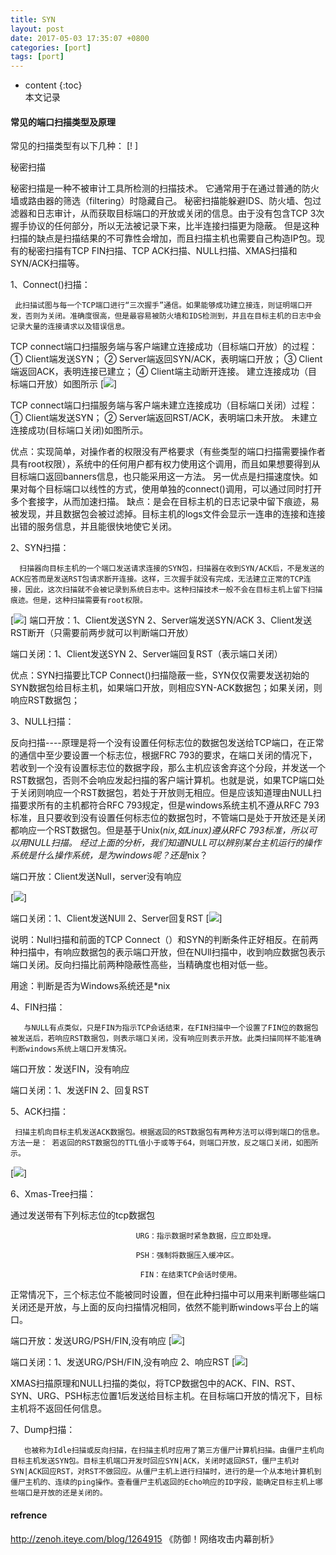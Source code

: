 ```yaml
---
title: SYN
layout: post
date: 2017-05-03 17:35:07 +0800
categories: [port]
tags: [port]
---
```



* content
{:toc}                                                                                                          
本文记录





#### 常见的端口扫描类型及原理
常见的扫描类型有以下几种：
  [!  [](http://dl.iteye.com/upload/attachment/590426/aa2909c9-eff4-36a1-ac9c-de80ca548924.jpg) ]

秘密扫描

秘密扫描是一种不被审计工具所检测的扫描技术。
它通常用于在通过普通的防火墙或路由器的筛选（filtering）时隐藏自己。
秘密扫描能躲避IDS、防火墙、包过滤器和日志审计，从而获取目标端口的开放或关闭的信息。由于没有包含TCP 3次握手协议的任何部分，所以无法被记录下来，比半连接扫描更为隐蔽。
但是这种扫描的缺点是扫描结果的不可靠性会增加，而且扫描主机也需要自己构造IP包。现有的秘密扫描有TCP FIN扫描、TCP ACK扫描、NULL扫描、XMAS扫描和SYN/ACK扫描等。 

1、Connect()扫描：

     此扫描试图与每一个TCP端口进行“三次握手”通信。如果能够成功建立接连，则证明端口开发，否则为关闭。准确度很高，但是最容易被防火墙和IDS检测到，并且在目标主机的日志中会记录大量的连接请求以及错误信息。

TCP connect端口扫描服务端与客户端建立连接成功（目标端口开放）的过程： 
① Client端发送SYN；
② Server端返回SYN/ACK，表明端口开放；
③ Client端返回ACK，表明连接已建立；
④ Client端主动断开连接。
建立连接成功（目标端口开放）如图所示
[![](http://dl.iteye.com/upload/attachment/590429/68c34b05-4afd-3b29-a54c-d4274a1474e8.jpg)]


TCP connect端口扫描服务端与客户端未建立连接成功（目标端口关闭）过程： 
① Client端发送SYN；
② Server端返回RST/ACK，表明端口未开放。
未建立连接成功(目标端口关闭)如图所示。

优点：实现简单，对操作者的权限没有严格要求（有些类型的端口扫描需要操作者具有root权限），系统中的任何用户都有权力使用这个调用，而且如果想要得到从目标端口返回banners信息，也只能采用这一方法。
另一优点是扫描速度快。如果对每个目标端口以线性的方式，使用单独的connect()调用，可以通过同时打开多个套接字，从而加速扫描。
缺点：是会在目标主机的日志记录中留下痕迹，易被发现，并且数据包会被过滤掉。目标主机的logs文件会显示一连串的连接和连接出错的服务信息，并且能很快地使它关闭。

2、SYN扫描：

      扫描器向目标主机的一个端口发送请求连接的SYN包，扫描器在收到SYN/ACK后，不是发送的ACK应答而是发送RST包请求断开连接。这样，三次握手就没有完成，无法建立正常的TCP连接，因此，这次扫描就不会被记录到系统日志中。这种扫描技术一般不会在目标主机上留下扫描痕迹。但是，这种扫描需要有root权限。
    
[![](http://dl.iteye.com/upload/attachment/590432/bcfcd60e-e184-3487-9af7-71b9b1d78122.jpg)]
端口开放：1、Client发送SYN  2、Server端发送SYN/ACK 3、Client发送RST断开（只需要前两步就可以判断端口开放）

端口关闭：1、Client发送SYN  2、Server端回复RST（表示端口关闭）

优点：SYN扫描要比TCP Connect()扫描隐蔽一些，SYN仅仅需要发送初始的SYN数据包给目标主机，如果端口开放，则相应SYN-ACK数据包；如果关闭，则响应RST数据包；

3、NULL扫描：

反向扫描----原理是将一个没有设置任何标志位的数据包发送给TCP端口，在正常的通信中至少要设置一个标志位，根据FRC 793的要求，在端口关闭的情况下，若收到一个没有设置标志位的数据字段，那么主机应该舍弃这个分段，并发送一个RST数据包，否则不会响应发起扫描的客户端计算机。也就是说，如果TCP端口处于关闭则响应一个RST数据包，若处于开放则无相应。但是应该知道理由NULL扫描要求所有的主机都符合RFC 793规定，但是windows系统主机不遵从RFC 793标准，且只要收到没有设置任何标志位的数据包时，不管端口是处于开放还是关闭都响应一个RST数据包。但是基于Unix(*nix,如Linux)遵从RFC 793标准，所以可以用NULL扫描。   经过上面的分析，我们知道NULL可以辨别某台主机运行的操作系统是什么操作系统，是为windows呢？还是*nix？

端口开放：Client发送Null，server没有响应

[![](http://dl.iteye.com/upload/attachment/590455/2da03fb4-c52e-310c-85e7-766bab2130b3.jpg)]

端口关闭：1、Client发送NUll   2、Server回复RST
[![](http://dl.iteye.com/upload/attachment/590457/361112af-fe15-3c34-98b1-b15e07e75bc3.jpg)]


说明：Null扫描和前面的TCP Connect（）和SYN的判断条件正好相反。在前两种扫描中，有响应数据包的表示端口开放，但在NUll扫描中，收到响应数据包表示端口关闭。反向扫描比前两种隐蔽性高些，当精确度也相对低一些。

用途：判断是否为Windows系统还是*nix

4、FIN扫描：

       与NULL有点类似，只是FIN为指示TCP会话结束，在FIN扫描中一个设置了FIN位的数据包被发送后，若响应RST数据包，则表示端口关闭，没有响应则表示开放。此类扫描同样不能准确判断windows系统上端口开发情况。

端口开放：发送FIN，没有响应

端口关闭：1、发送FIN  2、回复RST

5、ACK扫描：

     扫描主机向目标主机发送ACK数据包。根据返回的RST数据包有两种方法可以得到端口的信息。方法一是： 若返回的RST数据包的TTL值小于或等于64，则端口开放，反之端口关闭，如图所示。
[![](http://dl.iteye.com/upload/attachment/590463/297d317c-3b32-330c-a6bc-defc84a09557.jpg)]

6、Xmas-Tree扫描：

通过发送带有下列标志位的tcp数据包

                                URG：指示数据时紧急数据，应立即处理。

                                PSH：强制将数据压入缓冲区。

                                 FIN：在结束TCP会话时使用。

正常情况下，三个标志位不能被同时设置，但在此种扫描中可以用来判断哪些端口关闭还是开放，与上面的反向扫描情况相同，依然不能判断windows平台上的端口。

端口开放：发送URG/PSH/FIN,没有响应
[![](http://dl.iteye.com/upload/attachment/590465/154d02d9-ef4c-3885-9d0a-e27699e9c88f.jpg)]


端口关闭：1、发送URG/PSH/FIN,没有响应   2、响应RST
[![](http://dl.iteye.com/upload/attachment/590467/37dec5ec-edd5-3a44-9030-c0c453bfd197.jpg)]

XMAS扫描原理和NULL扫描的类似，将TCP数据包中的ACK、FIN、RST、SYN、URG、PSH标志位置1后发送给目标主机。在目标端口开放的情况下，目标主机将不返回任何信息。

7、Dump扫描：

       也被称为Idle扫描或反向扫描，在扫描主机时应用了第三方僵尸计算机扫描。由僵尸主机向目标主机发送SYN包。目标主机端口开发时回应SYN|ACK，关闭时返回RST，僵尸主机对SYN|ACK回应RST，对RST不做回应。从僵尸主机上进行扫描时，进行的是一个从本地计算机到僵尸主机的、连续的ping操作。查看僵尸主机返回的Echo响应的ID字段，能确定目标主机上哪些端口是开放的还是关闭的。

 
#### refrence
http://zenoh.iteye.com/blog/1264915
《防御！网络攻击内幕剖析》